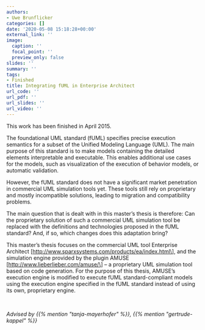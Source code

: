 ```yaml
---
authors:
- Uwe Brunflicker
categories: []
date: '2020-05-08 15:18:28+00:00'
external_link: ''
image:
  caption: ''
  focal_point: ''
  preview_only: false
slides: ''
summary: ''
tags:
- Finished
title: Integrating fUML in Enterprise Architect
url_code: ''
url_pdf: ''
url_slides: ''
url_video: ''
---
```


This work has been finished in April 2015.

The foundational UML standard (fUML) specifies precise execution semantics for a subset of the Unified Modeling Language (UML). The main purpose of this standard is to make models containing the detailed elements interpretable and executable. This enables additional use cases for the models, such as visualization of the execution of behavior models, or automatic validation.

However, the fUML standard does not have a significant market penetration in commercial UML simulation tools yet. These tools still rely on proprietary and mostly incompatible solutions, leading to migration and compatibility problems.

The main question that is dealt with in this master’s thesis is therefore: Can the proprietary solution of such a commercial UML simulation tool be replaced with the definitions and technologies proposed in the fUML standard? And, if so, which changes does this adaptation bring?

This master’s thesis focuses on the commercial UML tool Enterprise Architect \[http://www.sparxsystems.com/products/ea/index.html\], and the simulation engine provided by the plugin AMUSE \[http://www.lieberlieber.com/amuse/\] – a proprietary UML simulation tool based on code generation. For the purpose of this thesis, AMUSE’s execution engine is modified to execute fUML standard-compliant models using the execution engine specified in the fUML standard instead of using its own, proprietary engine.

&nbsp;

*Advised by {{% mention "tanja-mayerhofer" %}}, {{% mention "gertrude-kappel" %}}*